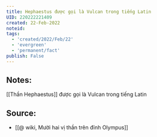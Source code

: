 ```yaml
---
title: Hephaestus được gọi là Vulcan trong tiếng Latin
UID: 220222221409
created: 22-Feb-2022
noteid:
tags:
  - 'created/2022/Feb/22'
  - 'evergreen'
  - 'permanent/fact'
publish: False
---
```

## Notes:
[[Thần Hephaestus]] được gọi là Vulcan trong tiếng Latin

## Source:
- [[@ wiki, Mười hai vị thần trên đỉnh Olympus]]





